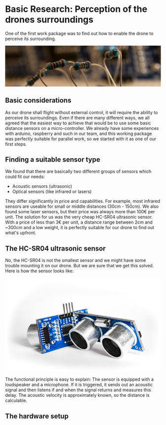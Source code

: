 # Basic Research: Perception of the drones surroundings

One of the first work package was to find out how to enable the drone to perceive its surrounding.

![header](../media/header_resistor.jpg)

## Basic considerations

As our drone shall flight without external control, it will require the ability to perceive its surroundings. 
Even if there are many different ways, we all agreed that the easiest way to achieve that would be to use 
some basic distance sensors on a micro-controller. We already have some experiences with arduino, raspberry 
and such in our team, and this working package was perfectly suitable for parallel work, so we started with
it as one of our first steps.

## Finding a suitable sensor type

We found that there are basically two different groups of sensors which could fit our needs:

- Acoustic sensors (ultrasonic)
- Optical sensors (like infrared or lasers)

They differ significantly in price and capabilities. For example, most infrared sensors are useable for 
small or middle distances (30cm - 150cm). We also found some laser sensors, but their price was always more
than 100€ per unit.
The solution for us was the very cheap HC-SR04 ultrasonic sensor. With a price of less than 3€ per unit, 
a distance range between 2cm and ~300cm and a low weight, it is perfectly suitable for our drone to find out what's upfront.

## The HC-SR04 ultrasonic sensor

No, the HC-SR04 is not the smallest sensor and we might have some trouble mounting it on our drone. But we are 
sure that we get this solved. Here is how the sensor looks like:

![header](../media/hc_sr_04.jpg)

The functional principle is easy to explain: The sensor is equipped with a loudspeaker and a microphone. If it 
is triggered, it sends out an acoustic signal and then listens if and when the signal returns and measures this 
delay. The acoustic velocity is approximately known, so the distance is calculable.


## The hardware setup

